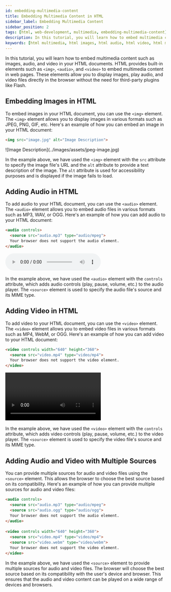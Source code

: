 ```yaml
---
id: embedding-multimedia-content
title: Embedding Multimedia Content in HTML
sidebar_label: Embedding Multimedia Content
sidebar_position: 2
tags: [html, web-development, multimedia, embedding-multimedia-content]
description: In this tutorial, you will learn how to embed multimedia content such as images, audio, and video in your HTML documents
keywords: [html multimedia, html images, html audio, html video, html multimedia content, html multimedia elements]
---
```


In this tutorial, you will learn how to embed multimedia content such as images, audio, and video in your HTML documents. HTML provides built-in elements such as `<img>`, `<audio>`, and `<video>` to embed multimedia content in web pages. These elements allow you to display images, play audio, and video files directly in the browser without the need for third-party plugins like Flash.

<AdsComponent />

## Embedding Images in HTML

To embed images in your HTML document, you can use the `<img>` element. The `<img>` element allows you to display images in various formats such as JPEG, PNG, GIF, etc. Here's an example of how you can embed an image in your HTML document:

```html title="index.html"
<img src="image.jpg" alt="Image Description">
```

<BrowserWindow url="http://.../index.html">
  ![Image Description](../images/assets/jpeg-image.jpg)
</BrowserWindow>

In the example above, we have used the `<img>` element with the `src` attribute to specify the image file's URL and the `alt` attribute to provide a text description of the image. The `alt` attribute is used for accessibility purposes and is displayed if the image fails to load.

## Adding Audio in HTML

To add audio to your HTML document, you can use the `<audio>` element. The `<audio>` element allows you to embed audio files in various formats such as MP3, WAV, or OGG. Here's an example of how you can add audio to your HTML document:

```html title="index.html"
<audio controls>
  <source src="audio.mp3" type="audio/mpeg">
  Your browser does not support the audio element.
</audio>
```

<BrowserWindow url="http://127.0.0.1:5500/index.html">
  <audio controls>
    <source src="/audio/audio.mp3" type="audio/mpeg" />
    Your browser does not support the audio element.
  </audio>
</BrowserWindow>

In the example above, we have used the `<audio>` element with the `controls` attribute, which adds audio controls (play, pause, volume, etc.) to the audio player. The `<source>` element is used to specify the audio file's source and its MIME type.

## Adding Video in HTML

To add video to your HTML document, you can use the `<video>` element. The `<video>` element allows you to embed video files in various formats such as MP4, WebM, or OGG. Here's an example of how you can add video to your HTML document:

```html title="index.html"
<video controls width="640" height="360">
  <source src="video.mp4" type="video/mp4">
  Your browser does not support the video element.
</video>
```

<BrowserWindow url="http://127.0.0.1:5500/index.html">
  <video controls className="w-full h-auto">
    <source src="/video/video.mp4" type="video/mp4" />
    Your browser does not support the video element.
  </video>
</BrowserWindow>

In the example above, we have used the `<video>` element with the `controls` attribute, which adds video controls (play, pause, volume, etc.) to the video player. The `<source>` element is used to specify the video file's source and its MIME type.

## Adding Audio and Video with Multiple Sources

You can provide multiple sources for audio and video files using the `<source>` element. This allows the browser to choose the best source based on its compatibility. Here's an example of how you can provide multiple sources for audio and video files:

```html title="index.html"
<audio controls>
  <source src="audio.mp3" type="audio/mpeg">
  <source src="audio.ogg" type="audio/ogg">
  Your browser does not support the audio element.
</audio>

<video controls width="640" height="360">
  <source src="video.mp4" type="video/mp4">
  <source src="video.webm" type="video/webm">
  Your browser does not support the video element.
</video>
```

In the example above, we have used the `<source>` element to provide multiple sources for audio and video files. The browser will choose the best source based on its compatibility with the user's device and browser. This ensures that the audio and video content can be played on a wide range of devices and browsers.